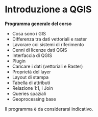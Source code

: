 # Introduzione a QGIS

**Programma generale del corso**

 - Cosa sono i GIS 
 - Differenza tra dati vettoriali e raster 
 - Lavorare coi sistemi di riferimento 
 - Cenni di licenze dati QGIS   
 - Interfaccia di QGIS 
 - Plugin    
 - Caricare i dati (vettoriali e Raster)  
 - Proprietà del layer 
 - Layout di stampa 
 - Tabella di attributi 
 - Relazione 1:1, i Join
 - Queries spaziali
 - Geoprocessing base

Il programma è da considerarsi indicativo.
